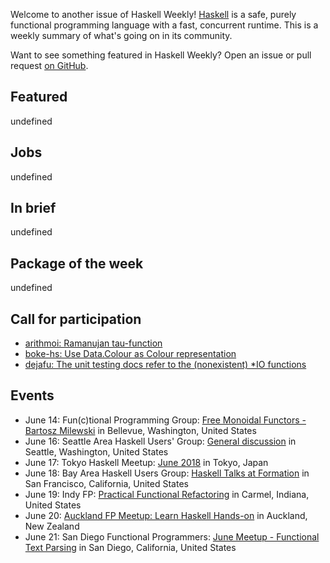 <!-- 2018-06-14 unpublished -->

Welcome to another issue of Haskell Weekly!
[Haskell](https://haskell-lang.org) is a safe, purely functional programming language with a fast, concurrent runtime.
This is a weekly summary of what's going on in its community.

Want to see something featured in Haskell Weekly?
Open an issue or pull request [on GitHub](https://github.com/haskellweekly/haskellweekly.github.io).

## Featured

undefined

## Jobs

undefined

## In brief

undefined

## Package of the week

undefined

## Call for participation

-   [arithmoi: Ramanujan tau-function](https://github.com/cartazio/arithmoi/issues/106)
-   [boke-hs: Use Data.Colour as Colour representation](https://github.com/ahaym/boke-hs/issues/5)
-   [dejafu: The unit testing docs refer to the (nonexistent) *IO functions](https://github.com/barrucadu/dejafu/issues/269)

## Events

-   June 14: Fun(c)tional Programming Group: [Free Monoidal Functors - Bartosz Milewski](https://www.meetup.com/fun-c-group/events/250416403/) in Bellevue, Washington, United States
-   June 16: Seattle Area Haskell Users' Group: [General discussion](https://www.meetup.com/SEAHUG/events/250803977/) in Seattle, Washington, United States
-   June 17: Tokyo Haskell Meetup: [June 2018](https://www.meetup.com/Tokyo-Haskell-Meetup/events/248862556/) in Tokyo, Japan
-   June 18: Bay Area Haskell Users Group: [Haskell Talks at Formation](https://www.meetup.com/Bay-Area-Haskell-Users-Group/events/251309178/) in San Francisco, California, United States
-   June 19: Indy FP: [Practical Functional Refactoring](https://www.meetup.com/Indy-FP/events/251398868/) in Carmel, Indiana, United States
-   June 20: [Auckland FP Meetup: Learn Haskell Hands-on](https://www.meetup.com/Functional-Programming-Auckland/events/251540734/) in Auckland, New Zealand
-   June 21: San Diego Functional Programmers: [June Meetup - Functional Text Parsing](https://www.meetup.com/San-Diego-Functional-Programmers/events/250846753/) in San Diego, California, United States
